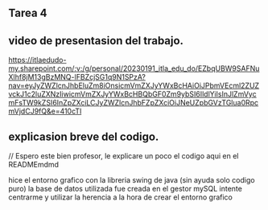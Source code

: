 ## Tarea 4

## video de presentasion del trabajo.
https://itlaedudo-my.sharepoint.com/:v:/g/personal/20230191_itla_edu_do/EZbqUBW9SAFNuXlhf8jM13gBzMNQ-lFBZcjSG1q9N1SPzA?nav=eyJyZWZlcnJhbEluZm8iOnsicmVmZXJyYWxBcHAiOiJPbmVEcml2ZUZvckJ1c2luZXNzIiwicmVmZXJyYWxBcHBQbGF0Zm9ybSI6IldlYiIsInJlZmVycmFsTW9kZSI6InZpZXciLCJyZWZlcnJhbFZpZXciOiJNeUZpbGVzTGlua0RpcmVjdCJ9fQ&e=410cTl

## explicasion breve del codigo.
// Espero este bien profesor, le explicare un poco el codigo aqui en el READMEmdmd

hice el entorno grafico con la libreria swing de java (sin ayuda solo codigo puro)
la base de datos utilizada fue creada en el gestor mySQL
intente centrarme y utilizar la herencia a la hora de crear el entorno grafico


